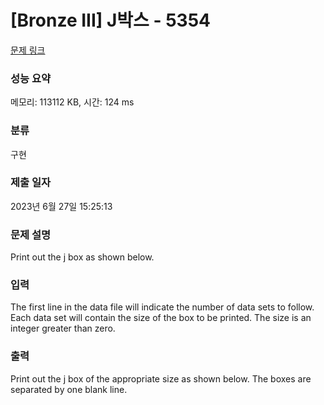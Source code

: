 # [Bronze III] J박스 - 5354 

[문제 링크](https://www.acmicpc.net/problem/5354) 

### 성능 요약

메모리: 113112 KB, 시간: 124 ms

### 분류

구현

### 제출 일자

2023년 6월 27일 15:25:13

### 문제 설명

<p>Print out the j box as shown below.</p>

### 입력 

 <p>The first line in the data file will indicate the number of data sets to follow. Each data set will contain the size of the box to be printed. The size is an integer greater than zero.</p>

### 출력 

 <p>Print out the j box of the appropriate size as shown below. The boxes are separated by one blank line.</p>

